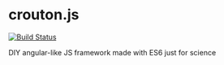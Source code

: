 # crouton.js 
[![Build Status](https://travis-ci.org/PavloKovalov/crouton.js.svg)](https://travis-ci.org/PavloKovalov/crouton.js)

DIY angular-like JS framework made with ES6 just for science
